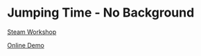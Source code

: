 # Jumping Time - No Background

[Steam Workshop](https://steamcommunity.com/sharedfiles/filedetails/?id=1857478898)

[Online Demo](https://acdzh.github.io/Jump_Time-Web/index.html)